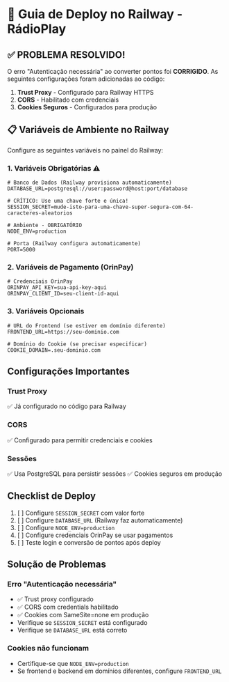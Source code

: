 # 🚀 Guia de Deploy no Railway - RádioPlay

## ✅ PROBLEMA RESOLVIDO!

O erro "Autenticação necessária" ao converter pontos foi **CORRIGIDO**. As seguintes configurações foram adicionadas ao código:

1. **Trust Proxy** - Configurado para Railway HTTPS
2. **CORS** - Habilitado com credenciais 
3. **Cookies Seguros** - Configurados para produção

## 📋 Variáveis de Ambiente no Railway

Configure as seguintes variáveis no painel do Railway:

### 1. Variáveis Obrigatórias ⚠️

```env
# Banco de Dados (Railway provisiona automaticamente)
DATABASE_URL=postgresql://user:password@host:port/database

# CRÍTICO: Use uma chave forte e única!
SESSION_SECRET=mude-isto-para-uma-chave-super-segura-com-64-caracteres-aleatorios

# Ambiente - OBRIGATÓRIO
NODE_ENV=production

# Porta (Railway configura automaticamente) 
PORT=5000
```

### 2. Variáveis de Pagamento (OrinPay)

```env
# Credenciais OrinPay
ORINPAY_API_KEY=sua-api-key-aqui
ORINPAY_CLIENT_ID=seu-client-id-aqui
```

### 3. Variáveis Opcionais

```env
# URL do Frontend (se estiver em domínio diferente)
FRONTEND_URL=https://seu-dominio.com

# Domínio do Cookie (se precisar especificar)
COOKIE_DOMAIN=.seu-dominio.com
```

## Configurações Importantes

### Trust Proxy
✅ Já configurado no código para Railway

### CORS
✅ Configurado para permitir credenciais e cookies

### Sessões
✅ Usa PostgreSQL para persistir sessões
✅ Cookies seguros em produção

## Checklist de Deploy

1. [ ] Configure `SESSION_SECRET` com valor forte
2. [ ] Configure `DATABASE_URL` (Railway faz automaticamente)
3. [ ] Configure `NODE_ENV=production`
4. [ ] Configure credenciais OrinPay se usar pagamentos
5. [ ] Teste login e conversão de pontos após deploy

## Solução de Problemas

### Erro "Autenticação necessária"
- ✅ Trust proxy configurado
- ✅ CORS com credentials habilitado
- ✅ Cookies com SameSite=none em produção
- Verifique se `SESSION_SECRET` está configurado
- Verifique se `DATABASE_URL` está correto

### Cookies não funcionam
- Certifique-se que `NODE_ENV=production`
- Se frontend e backend em domínios diferentes, configure `FRONTEND_URL`